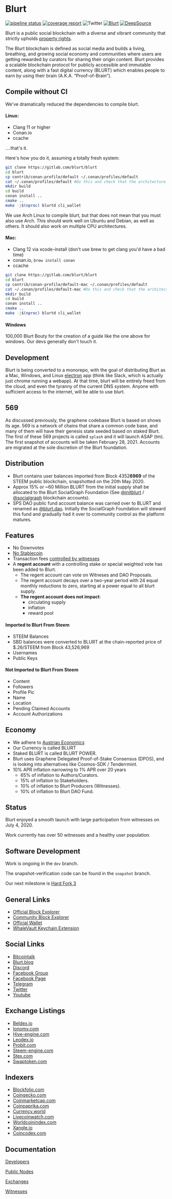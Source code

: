 # Blurt

[![pipeline status](https://gitlab.com/blurt/blurt/badges/dev/pipeline.svg)](https://gitlab.com/blurt/blurt/-/commits/dev)
[![coverage report](https://gitlab.com/blurt/blurt/badges/dev/coverage.svg)](https://gitlab.com/blurt/blurt/-/commits/dev)
![Twitter](https://img.shields.io/twitter/url?style=social&url=https%3A%2F%2Ftwitter.com%2FBlurtOfficial)
[![Blurt](https://img.shields.io/badge/-Blurt-red)](https://blurt.blog)
[![DeepSource](https://deepsource.io/gl/blurt/blurt.svg/?label=active+issues&show_trend=true)](https://deepsource.io/gl/blurt/blurt/?ref=repository-badge)

Blurt is a public social blockchain with a diverse and vibrant community that strictly upholds [property rights](https://twitter.com/cz_binance/status/1236373815447506945?s=20).

The Blurt blockchain is defined as social media and builds a living, breathing, and growing social economy and communities where users are getting rewarded by curators for sharing their origin content. Blurt provides a scalable blockchain protocol for publicly accessible and immutable content, along with a fast digital currency (BLURT) which enables people to earn by using their brain (A.K.A. “Proof-of-Brain”).

## Compile without CI

We've dramatically reduced the dependencies to compile blurt.

#### Linux:

- Clang 11 or higher
- Conan.io
- ccache

....that's it.

Here's how you do it, assuming a totally fresh system:

```bash
git clone https://gitlab.com/blurt/blurt
cd blurt
cp contrib/conan-profile/default ~/.conan/profiles/default
cat ~/.conan/profiles/default #Do this and check that the architecture is right for how you want to build it.  amd64 and arm64 officially supported.  armv5,6,7 should work.
mkdir build
cd build
conan install ..
cmake ..
make -j$(nproc) blurtd cli_wallet
```

We use Arch Linux to compile blurt, but that does not mean that you must also use Arch. This should work well on Ubuntu and Debian, as well as others. It should also work on multiple CPU architectures.

#### Mac:

- Clang 12 via xcode-install (don't use brew to get clang you'd have a bad time)
- conan.io, `brew install conan`
- ccache

```bash
git clone https://gitlab.com/blurt/blurt
cd blurt
cp contrib/conan-profile/default-mac ~/.conan/profiles/default
cat ~/.conan/profiles/default-mac #Do this and check that the architecture is right for how you want to build it.  amd64 and arm64 officially supported.  armv5,6,7 should work.  Should work on apple M1 processors. 
mkdir build
cd build
conan install ..
cmake ..
make -j$(nproc) blurtd cli_wallet
```

#### Windows

100,000 Blurt Bouty for the creation of a guide like the one above for windows. Our devs generally don't touch it.

## Development

Blurt is being converted to a monorepo, with the goal of distributing Blurt as a Mac, Windows, and Linux [electron](http://electronjs.org/) app (think like Slack, which is actually just chrome running a webapp). At that time, blurt will be entirely freed from the cloud, and even the tyranny of the current DNS system. Anyone with sufficient access to the internet, will be able to use blurt.

## 569

As discussed previously, the graphene codebase Blurt is based on shows its age. 569 is a network of chains that share a common code base, and many of them will have their genesis state seeded based on staked Blurt. The first of these 569 projects is called `splash` and it will launch ASAP (tm). The first snapshot of accounts will be taken February 28, 2021. Accounts are migrated at the sole discretion of the Blurt foundation.

## Distribution

- Blurt contains user balances imported from Block 4352**6969** of the STEEM public blockchain, snapshotted on the 20th May 2020.
- Approx 15% or ~60 Million BLURT from the initial supply shall be allocated to the Blurt SocialGraph Foundation (See [@initblurt](https://blocks.blurtwallet.com/#/@initblurt) / [@socialgraph](https://blocks.blurtwallet.com/#/@socialgraph) blockchain accounts).
- SPS DAO public fund account balance was carried over to BLURT and renamed as [@blurt.dao](https://blocks.blurtwallet.com/#/@blurt.dao). Initially the SocialGraph Foundation will steward this fund and gradually had it over to community control as the platform matures.

## Features

- No Downvotes
- [No Stablecoin](https://blurt.world/blurt/@jacobgadikian/blurt-has-no-dollar-stablecoin-why)
- Transaction fees [controlled by witnesses](https://blurt.world/blurt/@jacobgadikian/witnesses-control-fees-on-blurt)
- A **regent account** with a controlling stake or special weighted vote has been added to Blurt.
  - The regent account can vote on Witneses and DAO Proposals.
  - The regent account decays over a two-year period with 24 equal monthly reductions to zero, starting at a power equal to all blurt supply.
  - **The regent account does not impact**:
    - circulating supply
    - inflation
    - reward pool

#### Imported to Blurt From Steem

- STEEM Balances
- SBD balances were converted to BLURT at the chain-reported price of $.26/STEEM from Block 43,526,969
- Usernames
- Public Keys

#### Not Imported to Blurt From Steem

- Content
- Followers
- Profile Pic
- Name
- Location
- Pending Claimed Accounts
- Account Authorizations

## Economy

- We adhere to [Austrian Economics](https://mises.org/profile/murray-n-rothbard)
- Our Currency is called BLURT
- Staked BLURT is called BLURT POWER.
- Blurt uses Graphene Delegated Proof-of-Stake Consensus (DPOS), and is looking into alternatives like Cosmos-SDK / Tenderrmint.
- 10% APR inflation narrowing to 1% APR over 20 years
  - 65% of inflation to Authors/Curators.
  - 15% of inflation to Stakeholders.
  - 10% of inflation to Blurt Producers (Witnesses).
  - 10% of inflation to Blurt DAO Fund.

## Status

Blurt enjoyed a smooth launch with large participation from witnesses on July 4, 2020.

Work currently has over 50 witnesses and a healthy user population.

## Software Development

Work is ongoing in the `dev` branch.

The snapshot-verification code can be found in the `snapshot` branch.

Our next milestone is [Hard Fork 3](https://gitlab.com/blurt/blurt/-/milestones/2)

## General Links

- [Official Block Explorer](https://blocks.blurtwallet.com/#/)
- [Community Block Explorer](https://ecosynthesizer.com/blurt)
- [Official Wallet](https://blurtwallet.com/)
- [WhaleVault Keychain Extension](https://chrome.google.com/webstore/detail/whalevault/hcoigoaekhfajcoingnngmfjdidhmdon?hl=en)

## Social Links

- [Bitcointalk](https://bitcointalk.org/index.php?topic=5284933.0)
- [Blurt.blog](https://blurt.blog)
- [Discord](https://discord.blurt.world)
- [Facebook Group](https://www.facebook.com/groups/blurtofficial)
- [Facebook Page](https://www.facebook.com/Blurt-106190134629628)
- [Telegram](https://t.me/blurtofficialchat)
- [Twitter](https://twitter.com/BlurtOfficial)
- [Youtube](https://youtube.com/channel/UCuktvTIxkdejKg_xWMz2vlQ)

## Exchange Listings

- [Beldex.io](https://www.beldex.io/tradeAdvance?pair=BLURT_BTC)
- [Ionomy.com](https://ionomy.com/en/markets/btc-blurt)
- [Hive-engine.com](https://hive-engine.com/?p=market&t=BLURT)
- [Leodex.io](https://leodex.io/market/BLURT)
- [Probit.com](https://www.probit.com/app/exchange/BLURT-BTC)
- [Steem-engine.com](https://steem-engine.com/?p=market&t=BLURT)
- [Stex.com](https://app.stex.com/en/trade/pair/BTC/BLURT/1D)
- [Swaptoken.com](https://swaptoken.com/)

## Indexers

- [Blockfolio.com](https://blockfolio.com/coin/BLURT)
- [Coingecko.com](https://www.coingecko.com/en/coins/blurt)
- [Coinmarketcap.com](https://coinmarketcap.com/currencies/blurt/)
- [Coinpaprika.com](https://coinpaprika.com/coin/blurt-blurt/)
- [Currency.world](https://currency.world/currencies/BLURT)
- [Livecoinwatch.com](https://www.livecoinwatch.com/price/Blurt-BLURT)
- [Worldcoinindex.com](https://www.worldcoinindex.com/coin/blurt)
- [Xangle.io](https://xangle.io/project/BLURT/key-info)
- [Coincodex.com](https://coincodex.com/crypto/blurt/)

## Documentation

[Developers](doc/devs/README.md)

[Public Nodes](doc/devs/networknodes.md)

[Exchanges](doc/exchanges/README.md)

[Witnesses](doc/witnesses/README.md)
